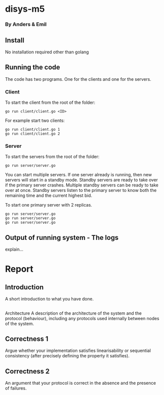 # disys-m5
### By Anders & Emil
## Install
No installation required other than golang

## Running the code
The code has two programs. One for the clients and one for the servers.

### Client
To start the client from the root of the folder:

```
go run client/client.go <ID>
```

For example start two clients: 

```
go run client/client.go 1
go run client/client.go 2
```

### Server
To start the servers from the root of the folder: 

```
go run server/server.go
```

You can start multiple servers. If one server already is running, then new servers will start in a standby mode.
Standby servers are ready to take over if the primary server crashes. Multiple standby servers can be ready to take over at once.
Standby servers listen to the primary server to know both the remaining time and the current highest bid. 

To start one primary server with 2 replicas.

```
go run server/server.go
go run server/server.go
go run server/server.go
```

## Output of running system - The logs
explain...

# Report
## Introduction 
A short introduction to what you have done.

##
Architecture
A description of the architecture of the system and the protocol (behaviour), including any protocols used internally between nodes of the system.

## Correctness 1
Argue whether your implementation satisfies linearisability or sequential consistency (after precisely defining  the property it satisfies).

## Correctness 2
An argument that your protocol is correct in the absence and the presence of failures.
